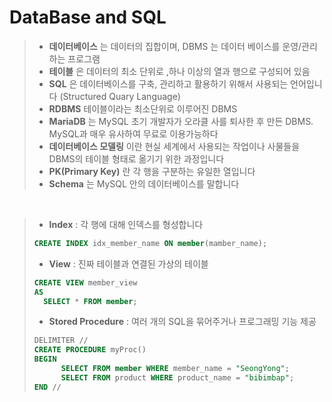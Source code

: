 # DataBase and SQL



> * __데이터베이스__ 는 데이터의 집합이며, DBMS 는 데이터 베이스를 운영/관리하는 프로그램
> * __테이블__ 은 데이터의 최소 단위로 ,하나 이상의 열과 행으로 구성되어 있음
> * __SQL__ 은 데이터베이스를 구축, 관리하고 활용하기 위해서 사용되는 언어입니다 (Structured Quary Language)
> * __RDBMS__ 테이블이라는 최소단위로 이루어진 DBMS
> * __MariaDB__ 는 MySQL 초기 개발자가 오라클 사를 퇴사한 후 만든 DBMS. MySQL과 매우 유사하여 무료로 이용가능하다 
> * __데이터베이스 모델링__ 이란 현실 세계에서 사용되는 작업이나 사물들을 DBMS의 테이블 형태로 옮기기 위한 과정입니다
> * __PK(Primary Key)__ 란 각 행을 구분하는 유일한 열입니다 
> * __Schema__ 는 MySQL 안의 데이터베이스를 말합니다

<br>

> 
> * __Index__ : 각 행에 대해 인덱스를 형성합니다
>```SQL
>CREATE INDEX idx_member_name ON member(mamber_name);
>```
>* __View__ : 진짜 테이블과 연결된 가상의 테이블
>```SQL
>CREATE VIEW member_view
>AS
>   SELECT * FROM member;
>```
> * __Stored Procedure__ : 여러 개의 SQL을 묶어주거나 프로그래밍 기능 제공
>```SQL
>DELIMITER //
>CREATE PROCEDURE myProc()
>BEGIN
>       SELECT FROM member WHERE member_name = "SeongYong";
>       SELECT FROM product WHERE product_name = "bibimbap";
>END //
>```

